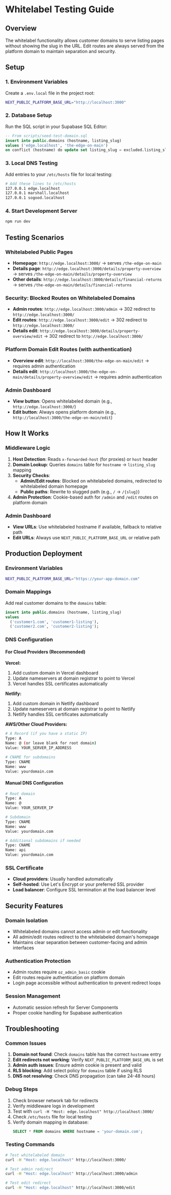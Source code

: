 # Whitelabel Testing Guide

## Overview
The whitelabel functionality allows customer domains to serve listing pages without showing the slug in the URL. Edit routes are always served from the platform domain to maintain separation and security.

## Setup

### 1. Environment Variables
Create a `.env.local` file in the project root:
```bash
NEXT_PUBLIC_PLATFORM_BASE_URL="http://localhost:3000"
```

### 2. Database Setup
Run the SQL script in your Supabase SQL Editor:
```sql
-- From scripts/seed-test-domain.sql
insert into public.domains (hostname, listing_slug)
values ('edge.localhost', 'the-edge-on-main')
on conflict (hostname) do update set listing_slug = excluded.listing_slug;
```

### 3. Local DNS Testing
Add entries to your `/etc/hosts` file for local testing:
```bash
# Add these lines to /etc/hosts
127.0.0.1 edge.localhost
127.0.0.1 marshall.localhost
127.0.0.1 sogood.localhost
```

### 4. Start Development Server
```bash
npm run dev
```

## Testing Scenarios

### Whitelabeled Public Pages
- **Homepage**: `http://edge.localhost:3000/` → serves `/the-edge-on-main`
- **Details page**: `http://edge.localhost:3000/details/property-overview` → serves `/the-edge-on-main/details/property-overview`
- **Other details**: `http://edge.localhost:3000/details/financial-returns` → serves `/the-edge-on-main/details/financial-returns`

### Security: Blocked Routes on Whitelabeled Domains
- **Admin routes**: `http://edge.localhost:3000/admin` → 302 redirect to `http://edge.localhost:3000/`
- **Edit routes**: `http://edge.localhost:3000/edit` → 302 redirect to `http://edge.localhost:3000/`
- **Details edit**: `http://edge.localhost:3000/details/property-overview/edit` → 302 redirect to `http://edge.localhost:3000/`

### Platform Domain Edit Routes (with authentication)
- **Overview edit**: `http://localhost:3000/the-edge-on-main/edit` → requires admin authentication
- **Details edit**: `http://localhost:3000/the-edge-on-main/details/property-overview/edit` → requires admin authentication

### Admin Dashboard
- **View button**: Opens whitelabeled domain (e.g., `http://edge.localhost:3000/`)
- **Edit button**: Always opens platform domain (e.g., `http://localhost:3000/the-edge-on-main/edit`)

## How It Works

### Middleware Logic
1. **Host Detection**: Reads `x-forwarded-host` (for proxies) or `host` header
2. **Domain Lookup**: Queries `domains` table for `hostname` → `listing_slug` mapping
3. **Security Checks**:
   - **Admin/Edit routes**: Blocked on whitelabeled domains, redirected to whitelabeled domain homepage
   - **Public paths**: Rewrite to slugged path (e.g., `/` → `/{slug}`)
4. **Admin Protection**: Cookie-based auth for `/admin` and `/edit` routes on platform domain

### Admin Dashboard
- **View URLs**: Use whitelabeled hostname if available, fallback to relative path
- **Edit URLs**: Always use `NEXT_PUBLIC_PLATFORM_BASE_URL` or relative path

## Production Deployment

### Environment Variables
```bash
NEXT_PUBLIC_PLATFORM_BASE_URL="https://your-app-domain.com"
```

### Domain Mappings
Add real customer domains to the `domains` table:
```sql
insert into public.domains (hostname, listing_slug)
values 
  ('customer1.com', 'customer1-listing'),
  ('customer2.com', 'customer2-listing');
```

### DNS Configuration

#### For Cloud Providers (Recommended)

**Vercel:**
1. Add custom domain in Vercel dashboard
2. Update nameservers at domain registrar to point to Vercel
3. Vercel handles SSL certificates automatically

**Netlify:**
1. Add custom domain in Netlify dashboard
2. Update nameservers at domain registrar to point to Netlify
3. Netlify handles SSL certificates automatically

**AWS/Other Cloud Providers:**
```bash
# A Record (if you have a static IP)
Type: A
Name: @ (or leave blank for root domain)
Value: YOUR_SERVER_IP_ADDRESS

# CNAME for subdomains
Type: CNAME
Name: www
Value: yourdomain.com
```

#### Manual DNS Configuration
```bash
# Root domain
Type: A
Name: @
Value: YOUR_SERVER_IP

# Subdomain
Type: CNAME
Name: www
Value: yourdomain.com

# Additional subdomains if needed
Type: CNAME
Name: api
Value: yourdomain.com
```

### SSL Certificate
- **Cloud providers**: Usually handled automatically
- **Self-hosted**: Use Let's Encrypt or your preferred SSL provider
- **Load balancer**: Configure SSL termination at the load balancer level

## Security Features

### Domain Isolation
- Whitelabeled domains cannot access admin or edit functionality
- All admin/edit routes redirect to the whitelabeled domain's homepage
- Maintains clear separation between customer-facing and admin interfaces

### Authentication Protection
- Admin routes require `oz_admin_basic` cookie
- Edit routes require authentication on platform domain
- Login page accessible without authentication to prevent redirect loops

### Session Management
- Automatic session refresh for Server Components
- Proper cookie handling for Supabase authentication

## Troubleshooting

### Common Issues
1. **Domain not found**: Check `domains` table has the correct `hostname` entry
2. **Edit redirects not working**: Verify `NEXT_PUBLIC_PLATFORM_BASE_URL` is set
3. **Admin auth issues**: Ensure admin cookie is present and valid
4. **RLS blocking**: Add select policy for `domains` table if using RLS
5. **DNS not resolving**: Check DNS propagation (can take 24-48 hours)

### Debug Steps
1. Check browser network tab for redirects
2. Verify middleware logs in development
3. Test with `curl -H "Host: edge.localhost" http://localhost:3000/`
4. Check `/etc/hosts` file for local testing
5. Verify domain mapping in database:
   ```sql
   SELECT * FROM domains WHERE hostname = 'your-domain.com';
   ```

### Testing Commands
```bash
# Test whitelabeled domain
curl -H "Host: edge.localhost" http://localhost:3000/

# Test admin redirect
curl -H "Host: edge.localhost" http://localhost:3000/admin

# Test edit redirect
curl -H "Host: edge.localhost" http://localhost:3000/edit
``` 